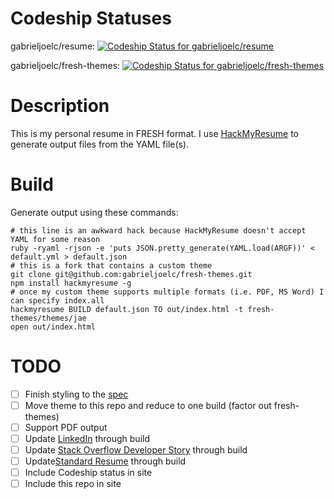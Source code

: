# Codeship Statuses

gabrieljoelc/resume: [ ![Codeship Status for gabrieljoelc/resume](https://app.codeship.com/projects/bdde7d00-5339-0135-6a9a-3e11013d5227/status?branch=master)](https://app.codeship.com/projects/234886)

gabrieljoelc/fresh-themes: [ ![Codeship Status for gabrieljoelc/fresh-themes](https://app.codeship.com/projects/acdce700-5346-0135-125a-62c2a1758ec6/status?branch=master)](https://app.codeship.com/projects/234906)

# Description

This is my personal resume in FRESH format. I use [HackMyResume](https://github.com/hacksalot/HackMyResume) to generate output files from the YAML file(s).

# Build

Generate output using these commands:
```
# this line is an awkward hack because HackMyResume doesn't accept YAML for some reason
ruby -ryaml -rjson -e 'puts JSON.pretty_generate(YAML.load(ARGF))' < default.yml > default.json
# this is a fork that contains a custom theme
git clone git@github.com:gabrieljoelc/fresh-themes.git
npm install hackmyresume -g
# once my custom theme supports multiple formats (i.e. PDF, MS Word) I can specify index.all
hackmyresume BUILD default.json TO out/index.html -t fresh-themes/themes/jae
open out/index.html
```

# TODO
- [ ] Finish styling to the [spec](https://launchpad.animaapp.com/preview/rJjQRcK/gcresumemvp)
- [ ] Move theme to this repo and reduce to one build (factor out fresh-themes)
- [ ] Support PDF output
- [ ] Update [LinkedIn](https://www.linkedin.com/in/gabrielchaney/) through build
- [ ] Update [Stack Overflow Developer Story](https://stackoverflow.com/users/story/34315) through build
- [ ] Update[Standard Resume](https://standardresume.co/gabrielchaney) through build
- [ ] Include Codeship status in site
- [ ] Include this repo in site
